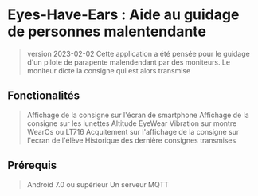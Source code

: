 # Eyes-Have-Ears : Aide au guidage de personnes malentendante
>version 2023-02-02
>Cette application a été pensée pour le guidage d'un pilote de parapente malendendant par des moniteurs. Le moniteur dicte la consigne qui est alors transmise   

## Fonctionalités 
>Affichage de la consigne sur l'écran de smartphone
>Affichage de la consigne sur les lunettes Altitude EyeWear
>Vibration sur montre WearOs ou LT716
>Acquitement sur l'affichage de la consigne sur l'ecran de l'élève
>Historique des dernière consignes transmises 
	
	

## Prérequis 
>Android 7.0 ou supérieur
>Un serveur MQTT

	

